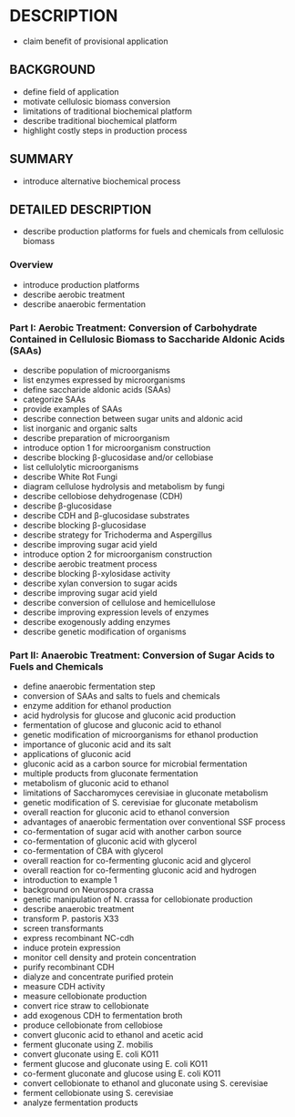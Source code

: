 # DESCRIPTION

- claim benefit of provisional application

## BACKGROUND

- define field of application
- motivate cellulosic biomass conversion
- limitations of traditional biochemical platform
- describe traditional biochemical platform
- highlight costly steps in production process

## SUMMARY

- introduce alternative biochemical process

## DETAILED DESCRIPTION

- describe production platforms for fuels and chemicals from cellulosic biomass

### Overview

- introduce production platforms
- describe aerobic treatment
- describe anaerobic fermentation

### Part I: Aerobic Treatment: Conversion of Carbohydrate Contained in Cellulosic Biomass to Saccharide Aldonic Acids (SAAs)

- describe population of microorganisms
- list enzymes expressed by microorganisms
- define saccharide aldonic acids (SAAs)
- categorize SAAs
- provide examples of SAAs
- describe connection between sugar units and aldonic acid
- list inorganic and organic salts
- describe preparation of microorganism
- introduce option 1 for microorganism construction
- describe blocking β-glucosidase and/or cellobiase
- list cellulolytic microorganisms
- describe White Rot Fungi
- diagram cellulose hydrolysis and metabolism by fungi
- describe cellobiose dehydrogenase (CDH)
- describe β-glucosidase
- describe CDH and β-glucosidase substrates
- describe blocking β-glucosidase
- describe strategy for Trichoderma and Aspergillus
- describe improving sugar acid yield
- introduce option 2 for microorganism construction
- describe aerobic treatment process
- describe blocking β-xylosidase activity
- describe xylan conversion to sugar acids
- describe improving sugar acid yield
- describe conversion of cellulose and hemicellulose
- describe improving expression levels of enzymes
- describe exogenously adding enzymes
- describe genetic modification of organisms

### Part II: Anaerobic Treatment: Conversion of Sugar Acids to Fuels and Chemicals

- define anaerobic fermentation step
- conversion of SAAs and salts to fuels and chemicals
- enzyme addition for ethanol production
- acid hydrolysis for glucose and gluconic acid production
- fermentation of glucose and gluconic acid to ethanol
- genetic modification of microorganisms for ethanol production
- importance of gluconic acid and its salt
- applications of gluconic acid
- gluconic acid as a carbon source for microbial fermentation
- multiple products from gluconate fermentation
- metabolism of gluconic acid to ethanol
- limitations of Saccharomyces cerevisiae in gluconate metabolism
- genetic modification of S. cerevisiae for gluconate metabolism
- overall reaction for gluconic acid to ethanol conversion
- advantages of anaerobic fermentation over conventional SSF process
- co-fermentation of sugar acid with another carbon source
- co-fermentation of gluconic acid with glycerol
- co-fermentation of CBA with glycerol
- overall reaction for co-fermenting gluconic acid and glycerol
- overall reaction for co-fermenting gluconic acid and hydrogen
- introduction to example 1
- background on Neurospora crassa
- genetic manipulation of N. crassa for cellobionate production
- describe anaerobic treatment
- transform P. pastoris X33
- screen transformants
- express recombinant NC-cdh
- induce protein expression
- monitor cell density and protein concentration
- purify recombinant CDH
- dialyze and concentrate purified protein
- measure CDH activity
- measure cellobionate production
- convert rice straw to cellobionate
- add exogenous CDH to fermentation broth
- produce cellobionate from cellobiose
- convert gluconic acid to ethanol and acetic acid
- ferment gluconate using Z. mobilis
- convert gluconate using E. coli KO11
- ferment glucose and gluconate using E. coli KO11
- co-ferment gluconate and glucose using E. coli KO11
- convert cellobionate to ethanol and gluconate using S. cerevisiae
- ferment cellobionate using S. cerevisiae
- analyze fermentation products

